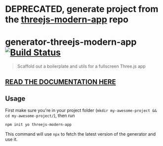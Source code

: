 # DEPRECATED, generate project from the [threejs-modern-app](https://github.com/marcofugaro/threejs-modern-app) repo

# generator-threejs-modern-app [![Build Status][travis-image]][travis-url]
> Scaffold out a boilerplate and utils for a fullscreen Three.js app

## [READ THE DOCUMENTATION HERE](https://github.com/marcofugaro/threejs-modern-app)

## Usage

First make sure you're in your project folder (`mkdir my-awesome-project && cd my-awesome-project/`), then run

```bash
npm init yo threejs-modern-app
```

This command will use `npx` to fetch the latest version of the generator and use it.

[travis-image]: https://travis-ci.org/marcofugaro/generator-threejs-modern-app.svg?branch=master
[travis-url]: https://travis-ci.org/marcofugaro/generator-threejs-modern-app
